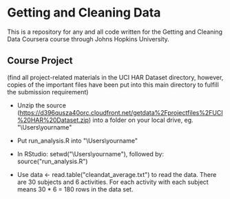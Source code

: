 Getting and Cleaning Data
=========================

This is a repository for any and all code written for the Getting and Cleaning Data Coursera course through Johns Hopkins University.

## Course Project
(find all project-related materials in the UCI HAR Dataset directory, however, copies of the important files have been put into this main directory to fulfill the submission requirement)

* Unzip the source (https://d396qusza40orc.cloudfront.net/getdata%2Fprojectfiles%2FUCI%20HAR%20Dataset.zip) into a folder on your local drive, eg. "\Users\yourname\"

* Put run_analysis.R into "\Users\yourname\"

* In RStudio: setwd("\Users\yourname\"), followed by: source("run_analysis.R")

* Use data <- read.table("cleandat_average.txt") to read the data. There are 30 subjects and 6 activities. For each activity with each subject means 30 * 6 = 180 rows in the data set.